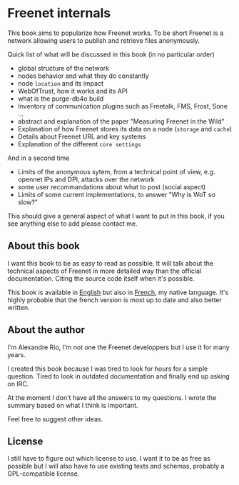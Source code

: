 # Freenet internals

This book aims to popularize how Freenet works. To be short Freenet is a network allowing users to publish and retrieve files anonymously.

Quick list of what will be discussed in this book (in no particular order)
* global structure of the network
* nodes behavior and what they do constantly
* node `location` and its impact
* WebOfTrust, how it works and its API
* what is the purge-db4o build
* Inventory of communication plugins such as Freetalk, FMS, Frost, Sone …
* abstract and explanation of the paper "Measuring Freenet in the Wild"
* Explanation of how Freenet stores its data on a node (`storage` and `cache`)
* Details about Freenet URL and key systems
* Explanation of the different `core settings`

And in a second time
* Limits of the anonymous sytem, from a technical point of view, e.g. opennet IPs and DPI, attacks over the network
* some user recommandations about what to post (social aspect)
* Limits of some current implementations, to answer "Why is WoT so slow?"


This should give a general aspect of what I want to put in this book, if you see anything else to add please contact me.

## About this book

I want this book to be as easy to read as possible. It will talk about the technical aspects of Freenet in more detailed way than the official documentation. Citing the source code itself when it's possible.

This book is available in [English](http://alexandrerio.gitbooks.io/freenet-internals/content/en/index.html) but also in [French](http://alexandrerio.gitbooks.io/freenet-internals/content/fr/index.html), my native language. It's highly probable that the french version is most up to date and also better written.

## About the author

I'm Alexandre Rio, I'm not one the Freenet developpers but I use it for many years.

I created this book because I was tired to look for hours for a simple question. Tired to look in outdated documentation and finally end up asking on IRC.

At the moment I don't have all the answers to my questions. I wrote the summary based on what I think is important.

Feel free to suggest other ideas.

## License

I still have to figure out which license to use. I want it to be as free as possible but I will also have to use existing texts and schemas, probably a GPL-compatible license.